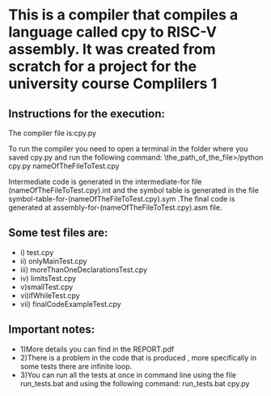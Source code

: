 # This is a compiler that compiles a language called cpy to RISC-V assembly. It was created from scratch for a project for the university course Complilers 1

## Instructions for the execution:

The compiler file is:cpy.py

To run the compiler you need to open a terminal in the folder where you saved cpy.py and run the following command: 
\the_path_of_the_file>/python cpy.py nameOfTheFileToTest.cpy

Intermediate code is generated in the intermediate-for file
(nameOfTheFileToTest.cpy).int and the symbol table is generated in the file 
symbol-table-for-(nameOfTheFileToTest.cpy).sym .The final code is generated at 
assembly-for-(nameOfTheFileToTest.cpy).asm file.


## Some test files are:
- i) test.cpy 
- ii) onlyMainTest.cpy 
- iii) moreThanOneDeclarationsTest.cpy
- iv) limitsTest.cpy 
- v)smallTest.cpy
- vi)ifWhileTest.cpy 
- vii) finalCodeExampleTest.cpy 

## Important notes:
- 1)More details you can find in the REPORT.pdf
- 2)There is a problem in the code that is produced , more specifically in some tests there are infinite loop.
- 3)You can run all the tests at once in command line using the file run_tests.bat and using the following command:
run_tests.bat cpy.py
